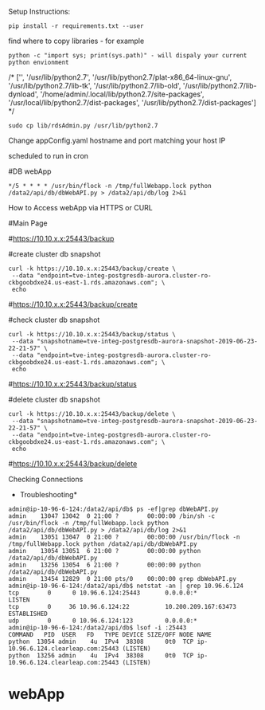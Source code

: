 Setup Instructions:
```
pip install -r requirements.txt --user
```
find where to copy libraries - for example
```
python -c "import sys; print(sys.path)" - will dispaly your current python envionment
```
/*
['', '/usr/lib/python2.7', '/usr/lib/python2.7/plat-x86_64-linux-gnu', '/usr/lib/python2.7/lib-tk', '/usr/lib/python2.7/lib-old', '/usr/lib/python2.7/lib-dynload', '/home/admin/.local/lib/python2.7/site-packages', '/usr/local/lib/python2.7/dist-packages', '/usr/lib/python2.7/dist-packages'] */

```
sudo cp lib/rdsAdmin.py /usr/lib/python2.7
```

Change appConfig.yaml hostname and port matching your host IP


scheduled to run in cron

#DB webApp
```
*/5 * * * * /usr/bin/flock -n /tmp/fullWebapp.lock python /data2/api/db/dbWebAPI.py > /data2/api/db/log 2>&1
```


How to Access webApp via HTTPS or CURL

#Main Page

#https://10.10.x.x:25443/backup

#create cluster db snapshot
```
curl -k https://10.10.x.x:25443/backup/create \
 --data "endpoint=tve-integ-postgresdb-aurora.cluster-ro-ckbgoobdxe24.us-east-1.rds.amazonaws.com"; \
 echo
```

#https://10.10.x.x:25443/backup/create

#check cluster db snapshot
```
curl -k https://10.10.x.x:25443/backup/status \
 --data "snapshotname=tve-integ-postgresdb-aurora-snapshot-2019-06-23-22-21-57" \
 --data "endpoint=tve-integ-postgresdb-aurora.cluster-ro-ckbgoobdxe24.us-east-1.rds.amazonaws.com"; \
 echo
```
#https://10.10.x.x:25443/backup/status

#delete cluster db snapshot
```
curl -k https://10.10.x.x:25443/backup/delete \
 --data "snapshotname=tve-integ-postgresdb-aurora-snapshot-2019-06-23-22-21-57" \
 --data "endpoint=tve-integ-postgresdb-aurora.cluster-ro-ckbgoobdxe24.us-east-1.rds.amazonaws.com"; \
 echo
```
#https://10.10.x.x:25443/backup/delete


Checking Connections
* Troubleshooting*

```
admin@ip-10-96-6-124:/data2/api/db$ ps -ef|grep dbWebAPI.py 
admin    13047 13042  0 21:00 ?        00:00:00 /bin/sh -c /usr/bin/flock -n /tmp/fullWebapp.lock python /data2/api/db/dbWebAPI.py > /data2/api/db/log 2>&1
admin    13051 13047  0 21:00 ?        00:00:00 /usr/bin/flock -n /tmp/fullWebapp.lock python /data2/api/db/dbWebAPI.py
admin    13054 13051  6 21:00 ?        00:00:00 python /data2/api/db/dbWebAPI.py
admin    13256 13054  6 21:00 ?        00:00:00 python /data2/api/db/dbWebAPI.py
admin    13454 12829  0 21:00 pts/0    00:00:00 grep dbWebAPI.py
admin@ip-10-96-6-124:/data2/api/db$ netstat -an | grep 10.96.6.124
tcp        0      0 10.96.6.124:25443       0.0.0.0:*               LISTEN     
tcp        0     36 10.96.6.124:22          10.200.209.167:63473    ESTABLISHED
udp        0      0 10.96.6.124:123         0.0.0.0:*                          
admin@ip-10-96-6-124:/data2/api/db$ lsof -i :25443
COMMAND   PID  USER   FD   TYPE DEVICE SIZE/OFF NODE NAME
python  13054 admin    4u  IPv4  38308      0t0  TCP ip-10.96.6.124.clearleap.com:25443 (LISTEN)
python  13256 admin    4u  IPv4  38308      0t0  TCP ip-10.96.6.124.clearleap.com:25443 (LISTEN)
```
# webApp
